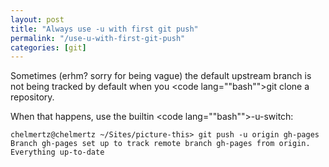 ```yaml
---
layout: post
title: "Always use -u with first git push"
permalink: "/use-u-with-first-git-push"
categories: [git]
---
```


Sometimes (erhm? sorry for being vague) the default upstream branch is not being tracked by default when you <code lang=""bash"">git clone</code> a repository.

When that happens, use the builtin <code lang=""bash"">-u</code>-switch:

<pre><code lang=""bash"">chelmertz@chelmertz ~/Sites/picture-this> git push -u origin gh-pages
Branch gh-pages set up to track remote branch gh-pages from origin.
Everything up-to-date</code></pre> 
